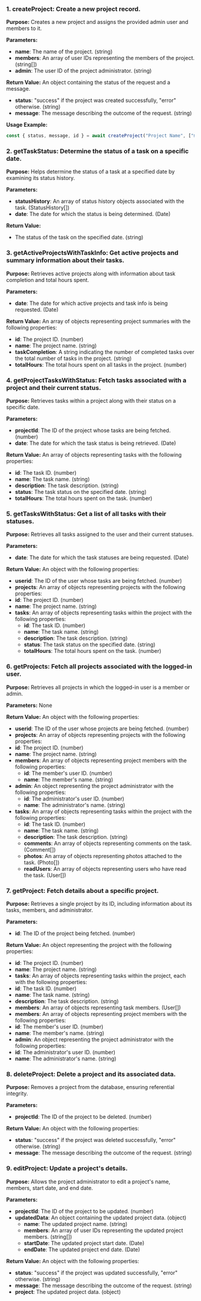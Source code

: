 ### 1. createProject: Create a new project record.
**Purpose:** Creates a new project and assigns the provided admin user and members to it.

**Parameters:**
- **name**: The name of the project. (string)
- **members**: An array of user IDs representing the members of the project. (string[])
- **admin**: The user ID of the project administrator. (string)

**Return Value:**
An object containing the status of the request and a message.
- **status**: "success" if the project was created successfully, "error" otherwise. (string)
- **message**: The message describing the outcome of the request. (string)

**Usage Example:**
```ts
const { status, message, id } = await createProject("Project Name", ["member1Id", "member2Id"], "adminId");
```

### 2. getTaskStatus: Determine the status of a task on a specific date.
**Purpose:** Helps determine the status of a task at a specified date by examining its status history.

**Parameters:**
- **statusHistory**: An array of status history objects associated with the task. (StatusHistory[])
- **date**: The date for which the status is being determined. (Date)

**Return Value:**
- The status of the task on the specified date. (string)

### 3. getActiveProjectsWithTaskInfo: Get active projects and summary information about their tasks.
**Purpose:** Retrieves active projects along with information about task completion and total hours spent.

**Parameters:**
- **date**: The date for which active projects and task info is being requested. (Date)

**Return Value:**
An array of objects representing project summaries with the following properties:
- **id**: The project ID. (number)
- **name**: The project name. (string)
- **taskCompletion**: A string indicating the number of completed tasks over the total number of tasks in the project. (string)
- **totalHours**: The total hours spent on all tasks in the project. (number)

### 4. getProjectTasksWithStatus: Fetch tasks associated with a project and their current status.
**Purpose:** Retrieves tasks within a project along with their status on a specific date.

**Parameters:**
- **projectId**: The ID of the project whose tasks are being fetched. (number)
- **date**: The date for which the task status is being retrieved. (Date)

**Return Value:**
An array of objects representing tasks with the following properties:
- **id**: The task ID. (number)
- **name**: The task name. (string)
- **description**: The task description. (string)
- **status**: The task status on the specified date. (string)
- **totalHours**: The total hours spent on the task. (number)

### 5. getTasksWithStatus: Get a list of all tasks with their statuses.
**Purpose:** Retrieves all tasks assigned to the user and their current statuses.

**Parameters:**
- **date**: The date for which the task statuses are being requested. (Date)

**Return Value:**
An object with the following properties:
- **userid**: The ID of the user whose tasks are being fetched. (number)
- **projects**: An array of objects representing projects with the following properties:
 - **id**: The project ID. (number)
 - **name**: The project name. (string)
 - **tasks**: An array of objects representing tasks within the project with the following properties:
    - **id**: The task ID. (number)
    - **name**: The task name. (string)
    - **description**: The task description. (string)
    - **status**: The task status on the specified date. (string)
    - **totalHours**: The total hours spent on the task. (number)

### 6. getProjects: Fetch all projects associated with the logged-in user.
**Purpose:** Retrieves all projects in which the logged-in user is a member or admin.

**Parameters:**
None

**Return Value:**
An object with the following properties:
- **userid**: The ID of the user whose projects are being fetched. (number)
- **projects**: An array of objects representing projects with the following properties:
 - **id**: The project ID. (number)
 - **name**: The project name. (string)
 - **members**: An array of objects representing project members with the following properties:
    - **id**: The member's user ID. (number)
    - **name**: The member's name. (string)
 - **admin**: An object representing the project administrator with the following properties:
    - **id**: The administrator's user ID. (number)
    - **name**: The administrator's name. (string)
 - **tasks**: An array of objects representing tasks within the project with the following properties:
    - **id**: The task ID. (number)
    - **name**: The task name. (string)
    - **description**: The task description. (string)
    - **comments**: An array of objects representing comments on the task. (Comment[])
    - **photos**: An array of objects representing photos attached to the task. (Photo[])
    - **readUsers**: An array of objects representing users who have read the task. (User[])

### 7. getProject: Fetch details about a specific project.
**Purpose:** Retrieves a single project by its ID, including information about its tasks, members, and administrator.

**Parameters:**
- **id**: The ID of the project being fetched. (number)

**Return Value:**
An object representing the project with the following properties:
- **id**: The project ID. (number)
- **name**: The project name. (string)
- **tasks**: An array of objects representing tasks within the project, each with the following properties:
 - **id**: The task ID. (number)
 - **name**: The task name. (string)
 - **description**: The task description. (string)
 - **members**: An array of objects representing task members. (User[])
- **members**: An array of objects representing project members with the following properties:
 - **id**: The member's user ID. (number)
 - **name**: The member's name. (string)
- **admin**: An object representing the project administrator with the following properties:
 - **id**: The administrator's user ID. (number)
 - **name**: The administrator's name. (string)

### 8. deleteProject: Delete a project and its associated data.
**Purpose:** Removes a project from the database, ensuring referential integrity.

**Parameters:**
- **projectId**: The ID of the project to be deleted. (number)

**Return Value:**
An object with the following properties:
- **status**: "success" if the project was deleted successfully, "error" otherwise. (string)
- **message**: The message describing the outcome of the request. (string)

### 9. editProject: Update a project's details.
**Purpose:** Allows the project administrator to edit a project's name, members, start date, and end date.

**Parameters:**
- **projectId**: The ID of the project to be updated. (number)
- **updatedData**: An object containing the updated project data. (object)
  - **name**: The updated project name. (string)
  - **members**: An array of user IDs representing the updated project members. (string[])
  - **startDate**: The updated project start date. (Date)
  - **endDate**: The updated project end date. (Date)

**Return Value:**
An object with the following properties:
- **status**: "success" if the project was updated successfully, "error" otherwise. (string)
- **message**: The message describing the outcome of the request. (string)
- **project**: The updated project data. (object)
